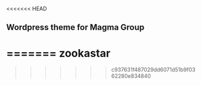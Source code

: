 <<<<<<< HEAD
## Wordpress theme for Magma Group
=======
zookastar
=========
>>>>>>> c937631f487029dd6071d51b9f0362280e834840
